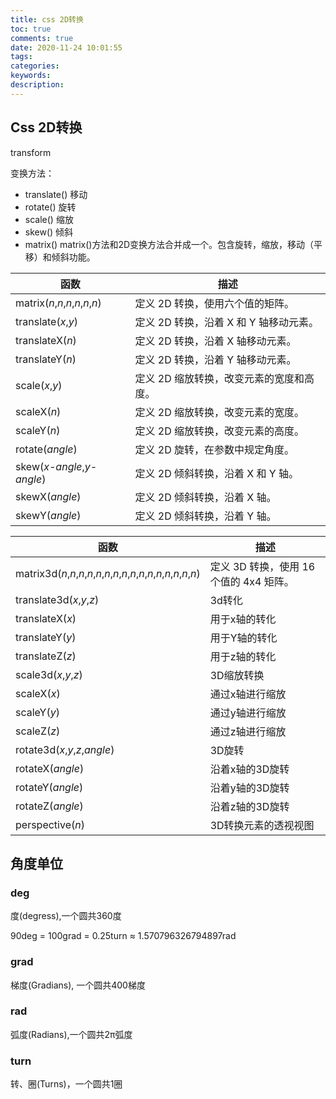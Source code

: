 ```yaml
---
title: css 2D转换
toc: true
comments: true
date: 2020-11-24 10:01:55
tags:
categories:
keywords:
description:
---
```


## Css 2D转换

transform

变换方法：

- translate()   移动
- rotate()        旋转
- scale()         缩放
- skew()         倾斜
- matrix()        matrix()方法和2D变换方法合并成一个。包含旋转，缩放，移动（平移）和倾斜功能。



| 函数                            | 描述                                     |
| ------------------------------- | ---------------------------------------- |
| matrix(*n*,*n*,*n*,*n*,*n*,*n*) | 定义 2D 转换，使用六个值的矩阵。         |
| translate(*x*,*y*)              | 定义 2D 转换，沿着 X 和 Y 轴移动元素。   |
| translateX(*n*)                 | 定义 2D 转换，沿着 X 轴移动元素。        |
| translateY(*n*)                 | 定义 2D 转换，沿着 Y 轴移动元素。        |
| scale(*x*,*y*)                  | 定义 2D 缩放转换，改变元素的宽度和高度。 |
| scaleX(*n*)                     | 定义 2D 缩放转换，改变元素的宽度。       |
| scaleY(*n*)                     | 定义 2D 缩放转换，改变元素的高度。       |
| rotate(*angle*)                 | 定义 2D 旋转，在参数中规定角度。         |
| skew(*x-angle*,*y-angle*)       | 定义 2D 倾斜转换，沿着 X 和 Y 轴。       |
| skewX(*angle*)                  | 定义 2D 倾斜转换，沿着 X 轴。            |
| skewY(*angle*)                  | 定义 2D 倾斜转换，沿着 Y 轴。            |



| 函数                                                         | 描述                                    |
| ------------------------------------------------------------ | --------------------------------------- |
| matrix3d(*n*,*n*,*n*,*n*,*n*,*n*,*n*,*n*,*n*,*n*,*n*,*n*,*n*,*n*,*n*,*n*) | 定义 3D 转换，使用 16 个值的 4x4 矩阵。 |
| translate3d(*x*,*y*,*z*)                                     | 3d转化                                  |
| translateX(*x*)                                              | 用于x轴的转化                           |
| translateY(*y*)                                              | 用于Y轴的转化                           |
| translateZ(*z*)                                              | 用于z轴的转化                           |
| scale3d(*x*,*y*,*z*)                                         | 3D缩放转换                              |
| scaleX(*x*)                                                  | 通过x轴进行缩放                         |
| scaleY(*y*)                                                  | 通过y轴进行缩放                         |
| scaleZ(*z*)                                                  | 通过z轴进行缩放                         |
| rotate3d(*x*,*y*,*z*,*angle*)                                | 3D旋转                                  |
| rotateX(*angle*)                                             | 沿着x轴的3D旋转                         |
| rotateY(*angle*)                                             | 沿着y轴的3D旋转                         |
| rotateZ(*angle*)                                             | 沿着z轴的3D旋转                         |
| perspective(*n*)                                             | 3D转换元素的透视视图                    |

## 角度单位

### deg

度(degress),一个圆共360度

90deg = 100grad = 0.25turn ≈ 1.570796326794897rad

### grad

梯度(Gradians), 一个圆共400梯度

### rad

弧度(Radians),一个圆共2π弧度

### turn

转、圈(Turns)，一个圆共1圈





